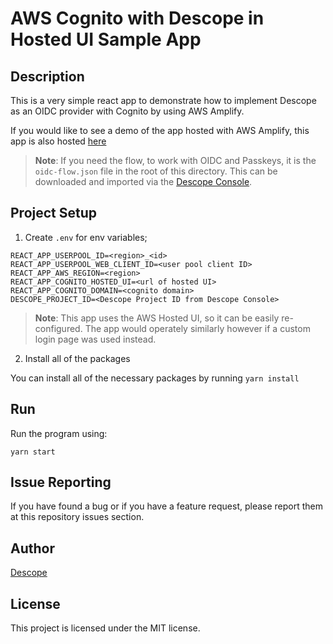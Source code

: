 # AWS Cognito with Descope in Hosted UI Sample App

## Description

This is a very simple react app to demonstrate how to implement Descope as an OIDC provider with Cognito by using AWS Amplify.

If you would like to see a demo of the app hosted with AWS Amplify, this app is also hosted [here](main.d1rua11q42kscj.amplifyapp.com/)

> **Note**: If you need the flow, to work with OIDC and Passkeys, it is the `oidc-flow.json` file in the root of this directory. This can be downloaded and imported via the [Descope Console](https://app.descope.com/flows).

## Project Setup

1. Create `.env` for env variables;

```
REACT_APP_USERPOOL_ID=<region>_<id>
REACT_APP_USERPOOL_WEB_CLIENT_ID=<user pool client ID>
REACT_APP_AWS_REGION=<region>
REACT_APP_COGNITO_HOSTED_UI=<url of hosted UI>
REACT_APP_COGNITO_DOMAIN=<cognito domain>
DESCOPE_PROJECT_ID=<Descope Project ID from Descope Console>
```

> **Note**: This app uses the AWS Hosted UI, so it can be easily re-configured. The app would operately similarly however if a custom login page was used instead.

2. Install all of the packages

You can install all of the necessary packages by running `yarn install`

## Run

Run the program using:

`yarn start`

## Issue Reporting

If you have found a bug or if you have a feature request, please report them at this repository issues section.

## Author

[Descope](https://descope.com)

## License

This project is licensed under the MIT license.
